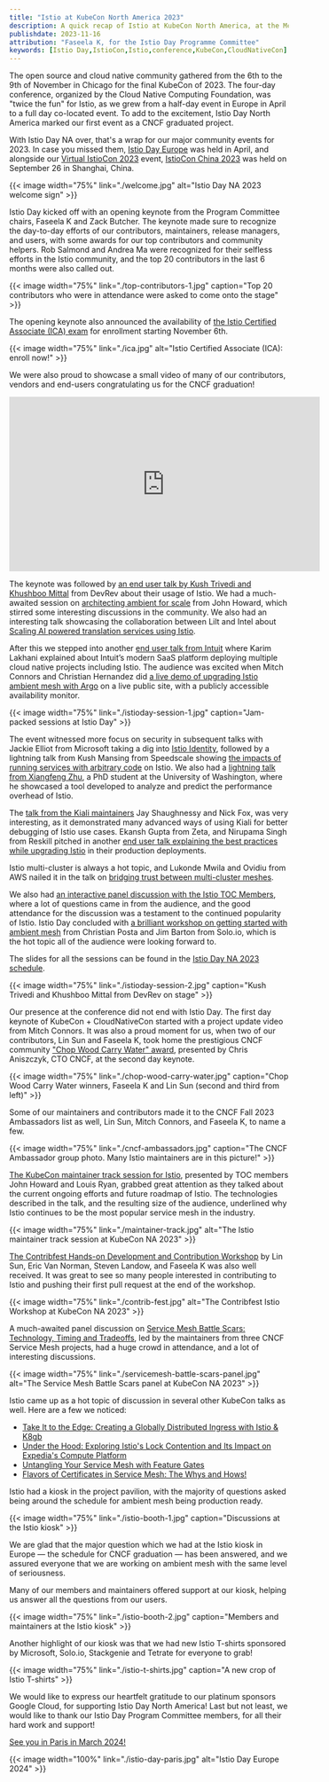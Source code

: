 ```yaml
---
title: "Istio at KubeCon North America 2023"
description: A quick recap of Istio at KubeCon North America, at the McCormick Place in Chicago.
publishdate: 2023-11-16
attribution: "Faseela K, for the Istio Day Programme Committee"
keywords: [Istio Day,IstioCon,Istio,conference,KubeCon,CloudNativeCon]
---
```


The open source and cloud native community gathered from the 6th to the 9th of November in Chicago for the final KubeCon of 2023. The four-day conference, organized by the Cloud Native Computing Foundation, was "twice the fun" for Istio, as we grew from a half-day event in Europe in April to a full day co-located event. To add to the excitement, Istio Day North America marked our first event as a CNCF graduated project.

With Istio Day NA over, that's a wrap for our major community events for 2023. In case you missed them, [Istio Day Europe](/pt-br/blog/2023/istio-at-kubecon-eu/) was held in April, and alongside our [Virtual IstioCon 2023](https://events.istio.io/) event, [IstioCon China 2023](/pt-br/blog/2023/istiocon-china/) was held on September 26 in Shanghai, China.

{{< image width="75%"
    link="./welcome.jpg"
    alt="Istio Day NA 2023 welcome sign"
    >}}

Istio Day kicked off with an opening keynote from the Program Committee chairs, Faseela K and Zack Butcher. The keynote made sure to recognize the day-to-day efforts of our contributors, maintainers, release managers, and users, with some awards for our top contributors and community helpers. Rob Salmond and Andrea Ma were recognized for their selfless efforts in the Istio community, and the top 20 contributors in the last 6 months were also called out.

{{< image width="75%"
    link="./top-contributors-1.jpg"
    caption="Top 20 contributors who were in attendance were asked to come onto the stage"
    >}}

The opening keynote also announced the availability of [the Istio Certified Associate (ICA) exam](https://www.cncf.io/blog/2023/11/06/introducing-the-istio-certified-associate-ica-certification-for-microservices-management/) for enrollment starting November 6th.

{{< image width="75%"
    link="./ica.jpg"
    alt="Istio Certified Associate (ICA): enroll now!"
    >}}

We were also proud to showcase a small video of many of our contributors, vendors and end-users congratulating us for the CNCF graduation!

<div style="text-align: center;">
<iframe width="560" height="315" src="https://www.youtube.com/embed/c5baPkXZEMU" title="YouTube video player" frameborder="0" allow="accelerometer; autoplay; clipboard-write; encrypted-media; gyroscope; picture-in-picture" allowfullscreen></iframe>
</div>

The keynote was followed by [an end user talk by Kush Trivedi and Khushboo Mittal](https://www.youtube.com/watch?v=Uk0k8uhdyaA) from DevRev about their usage of Istio. We had a much-awaited session on [architecting ambient for scale](https://www.youtube.com/watch?v=S39yo6ZJ4iM) from John Howard, which stirred some interesting discussions in the community. We also had an interesting talk showcasing the collaboration between Lilt and Intel about [Scaling AI powered translation services using Istio](https://www.youtube.com/watch?v=jFJyLbHros0).

After this we stepped into another [end user talk from Intuit](https://www.youtube.com/watch?v=Xe38vEygOqk) where Karim Lakhani explained about Intuit’s modern SaaS platform deploying multiple cloud native projects including Istio. The audience was excited when Mitch Connors and Christian Hernandez did [a live demo of upgrading Istio ambient mesh with Argo](https://www.youtube.com/watch?v=o71PJAqy4P8) on a live public site, with a publicly accessible availability monitor.

{{< image width="75%"
    link="./istioday-session-1.jpg"
    caption="Jam-packed sessions at Istio Day"
    >}}

The event witnessed more focus on security in subsequent talks with Jackie Elliot from Microsoft taking a dig into [Istio Identity](https://www.youtube.com/watch?v=QjmUDNXyckQ), followed by a lightning talk from Kush Mansing from Speedscale showing [the impacts of running services with arbitrary code](https://www.youtube.com/watch?v=G6Y9JLnej0o) on Istio. We also had a [lightning talk from Xiangfeng Zhu](https://www.youtube.com/watch?v=lHUXvtSWdtQ), a PhD student at the University of Washington, where he showcased a tool developed to analyze and predict the performance overhead of Istio.

The [talk from the Kiali maintainers](https://www.youtube.com/watch?v=MX-Sym2EkGI) Jay Shaughnessy and Nick Fox, was very interesting, as it demonstrated many advanced ways of using Kiali for better debugging of Istio use cases. Ekansh Gupta from Zeta, and Nirupama Singh from Reskill pitched in another [end user talk explaining the best practices while upgrading Istio](https://www.youtube.com/watch?v=dl0sESwwm9c) in their production deployments.

Istio multi-cluster is always a hot topic, and Lukonde Mwila and Ovidiu from AWS nailed it in the talk on [bridging trust between multi-cluster meshes](https://www.youtube.com/watch?v=FIVmVIJlLVw).

We also had [an interactive panel discussion with the Istio TOC Members](https://www.youtube.com/watch?v=PEUiL2BPXds), where a lot of questions came in from the audience, and the good attendance for the discussion was a testament to the continued popularity of Istio. Istio Day concluded with [a brilliant workshop on getting started with ambient mesh](https://www.youtube.com/watch?v=SyjBSM-3dOY) from Christian Posta and Jim Barton from Solo.io, which is the hot topic all of the audience were looking forward to.

The slides for all the sessions can be found in the [Istio Day NA 2023 schedule](https://events.linuxfoundation.org/kubecon-cloudnativecon-north-america/co-located-events/istio-day/#thank-you-for-attending).

{{< image width="75%"
    link="./istioday-session-2.jpg"
    caption="Kush Trivedi and Khushboo Mittal from DevRev on stage"
    >}}

Our presence at the conference did not end with Istio Day. The first day keynote of KubeCon + CloudNativeCon started with a project update video from Mitch Connors. It was also a proud moment for us, when two of our contributors, Lin Sun and Faseela K, took home the prestigious CNCF community ["Chop Wood Carry Water" award](https://www.cncf.io/announcements/2023/11/08/cloud-native-computing-foundation-announces-2023-community-awards-winners/), presented by Chris Aniszczyk, CTO CNCF, at the second day keynote.

{{< image width="75%"
    link="./chop-wood-carry-water.jpg"
    caption="Chop Wood Carry Water winners, Faseela K and Lin Sun (second and third from left)"
    >}}

Some of our maintainers and contributors made it to the CNCF Fall 2023 Ambassadors list as well, Lin Sun, Mitch Connors, and Faseela K, to name a few.

{{< image width="75%"
    link="./cncf-ambassadors.jpg"
    caption="The CNCF Ambassador group photo. Many Istio maintainers are in this picture!"
    >}}

[The KubeCon maintainer track session for Istio](https://sched.co/1R2tA), presented by TOC members John Howard and Louis Ryan,  grabbed great attention as they talked about the current ongoing efforts and future roadmap of Istio. The technologies described in the talk, and the resulting size of the audience, underlined why Istio continues to be the most popular service mesh in the industry.

{{< image width="75%"
    link="./maintainer-track.jpg"
    alt="The Istio maintainer track session at KubeCon NA 2023"
    >}}

[The Contribfest Hands-on Development and Contribution Workshop](https://sched.co/1R2q7/) by Lin Sun, Eric Van Norman, Steven Landow, and Faseela K was also well received. It was great to see so many people interested in contributing to Istio and pushing their first pull request at the end of the workshop.

{{< image width="75%"
    link="./contrib-fest.jpg"
    alt="The Contribfest Istio Workshop at KubeCon NA 2023"
    >}}

A much-awaited panel discussion on [Service Mesh Battle Scars: Technology, Timing and Tradeoffs](https://sched.co/1R2ts), led by the maintainers from three CNCF Service Mesh projects, had a huge crowd in attendance, and a lot of interesting discussions.

{{< image width="75%"
    link="./servicemesh-battle-scars-panel.jpg"
    alt="The Service Mesh Battle Scars panel at KubeCon NA 2023"
    >}}

Istio came up as a hot topic of discussion in several other KubeCon talks as well. Here are a few we noticed:

* [Take It to the Edge: Creating a Globally Distributed Ingress with Istio & K8gb](https://sched.co/1R2o5/)
* [Under the Hood: Exploring Istio's Lock Contention and Its Impact on Expedia's Compute Platform](https://sched.co/1R2uV)
* [Untangling Your Service Mesh with Feature Gates](https://sched.co/1R2v6)
* [Flavors of Certificates in Service Mesh: The Whys and Hows!](https://sched.co/1R2wC)

Istio had a kiosk in the project pavilion, with the majority of questions asked being around the schedule for ambient mesh being production ready.

{{< image width="75%"
    link="./istio-booth-1.jpg"
    caption="Discussions at the Istio kiosk"
    >}}

We are glad that the major question which we had at the Istio kiosk in Europe — the schedule for CNCF graduation — has been answered, and we assured everyone that we are working on ambient mesh with the same level of seriousness.

Many of our members and maintainers offered support at our kiosk, helping us answer all the questions from our users.

{{< image width="75%"
    link="./istio-booth-2.jpg"
    caption="Members and maintainers at the Istio kiosk"
    >}}

Another highlight of our kiosk was that we had new Istio T-shirts sponsored by Microsoft, Solo.io, Stackgenie and Tetrate for everyone to grab!

{{< image width="75%"
    link="./istio-t-shirts.jpg"
    caption="A new crop of Istio T-shirts"
    >}}

We would like to express our heartfelt gratitude to our platinum sponsors Google Cloud, for supporting Istio Day North America! Last but not least, we would like to thank our Istio Day Program Committee members, for all their hard work and support!

[See you in Paris in March 2024!](https://events.linuxfoundation.org/kubecon-cloudnativecon-europe/co-located-events/istio-day/)

{{< image width="100%"
    link="./istio-day-paris.jpg"
    alt="Istio Day Europe 2024"
    >}}
